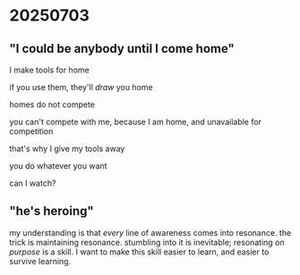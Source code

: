 # 20250703

## "I could be anybody until I come home"

I make tools for home

if you use them, they'll _draw_ you home

homes do not compete

you can't compete with me, because I am home, and unavailable for competition

that's why I give my tools away

you do whatever you want

can I watch?

## "he's heroing"

my understanding is that _every_ line of awareness comes into resonance. the trick is maintaining resonance. stumbling into it is inevitable; resonating _on purpose_ is a skill. I want to make this skill easier to learn, and easier to survive learning.
